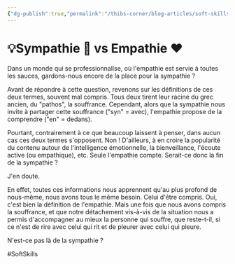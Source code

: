 ```yaml
---
{"dg-publish":true,"permalink":"/thibs-corner/blog-articles/soft-skills/sympathie-vs-empathie/","noteIcon":""}
---
```



# 💡Sympathie 🤝 vs Empathie ❤️

Dans un monde qui se professionnalise, où l'empathie est servie à toutes les sauces, gardons-nous encore de la place pour la sympathie ?  
  
Avant de répondre à cette question, revenons sur les définitions de ces deux termes, souvent mal compris. Tous deux tirent leur racine du grec ancien, du "pathos", la souffrance. Cependant, alors que la sympathie nous invite à partager cette souffrance ("syn" = avec), l'empathie propose de la comprendre ("en" = dedans).  
  
Pourtant, contrairement à ce que beaucoup laissent à penser, dans aucun cas ces deux termes s'opposent. Non ! D'ailleurs, à en croire la popularité du contenu autour de l'intelligence émotionnelle, la bienveillance, l'écoute active (ou empathique), etc. Seule l'empathie compte. Serait-ce donc la fin de la sympathie ?  
  
J'en doute.  
  
En effet, toutes ces informations nous apprennent qu'au plus profond de nous-même, nous avons tous le même besoin. Celui d'être compris. Oui, c'est bien la définition de l'empathie. Mais une fois que nous avons compris la souffrance, et que notre détachement vis-à-vis de la situation nous a permis d'accompagner au mieux la personne qui souffre, que reste-t-il, si ce n'est de rire avec celui qui rit et de pleurer avec celui qui pleure.  
  
N'est-ce pas là de la sympathie ?

#SoftSkills 